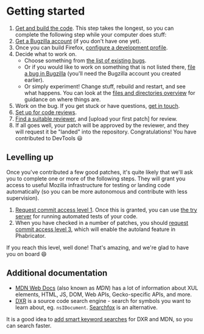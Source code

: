 # Getting started

1. [Get and build the code](./build.md). This step takes the longest, so you can complete the following step while your computer does stuff:
1. [Get a Bugzilla account](./bugzilla.md) (if you don't have one yet).
1. Once you can build Firefox, [configure a development profile](development-profiles.md).
1. Decide what to work on.
    * Choose something from [the list of existing bugs](../bugs-issues.md).
    * Or if you would like to work on something that is not listed there, [file a bug in Bugzilla](https://bugzilla.mozilla.org/enter_bug.cgi?product=DevTools) (you'll need the Bugzilla account you created earlier).
    * Or simply experiment! Change stuff, rebuild and restart, and see what happens. You can look at the [files and directories overview](../files/README.md) for guidance on where things are.
1. Work on the bug. If you get stuck or have questions, [get in touch](https://firefox-dev.tools/#getting-in-touch).
1. [Set up for code reviews](TODO).
1. [Find a suitable reviewer](TODO), and [upload your first patch] for review.
1. If all goes well, your patch will be approved by the reviewer, and they will request it be "landed" into the repository. Congratulations! You have contributed to DevTools 😃

## Levelling up

Once you've contributed a few good patches, it's quite likely that we'll ask you to complete one or more of the following steps. They will grant you access to useful Mozilla infrastructure for testing or landing code automatically (so you can be more autonomous and contribute with less supervision).

1. [Request commit access level 1](TODO). Once this is granted, you can use [the try server](TODO) for running automated tests of your code.
1. When you have checked in a number of patches, you should [request commit access level 3](TODO), which will enable the autoland feature in Phabricator.

If you reach this level, well done! That's amazing, and we're glad to have you on board 😄

## Additional documentation

* [MDN Web Docs](http://developer.mozilla.org/) (also known as *MDN*) has a lot of information about XUL elements, HTML, JS, DOM, Web APIs, Gecko-specific APIs, and more.
* [DXR](http://dxr.mozilla.org/mozilla-central/source/) is a source code search engine - search for symbols you want to learn about, eg. `nsIDocument`. [Searchfox](http://searchfox.org/mozilla-central/source) is an alternative.

It is a good idea to [add smart keyword searches](https://support.mozilla.org/en-US/kb/how-search-from-address-bar) for DXR and MDN, so you can search faster.
